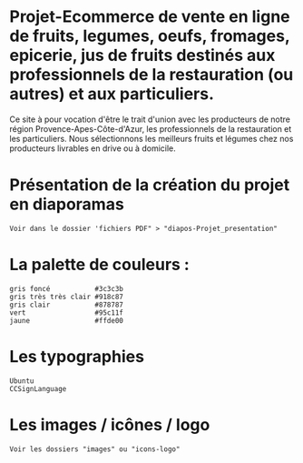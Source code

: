 # Projet-Ecommerce de vente en ligne de fruits, legumes, oeufs, fromages, epicerie, jus de fruits destinés aux professionnels de la restauration (ou autres) et aux particuliers.

Ce site à pour vocation d'être le trait d'union avec les producteurs de notre région Provence-Apes-Côte-d'Azur, les professionnels de la restauration et les particuliers. Nous sélectionnons les meilleurs fruits et légumes chez nos producteurs livrables en drive ou à domicile.

# Présentation de la création du projet en diaporamas
    Voir dans le dossier 'fichiers PDF" > "diapos-Projet_presentation"

# La palette de couleurs :
    gris foncé           #3c3c3b
    gris très très clair #918c87
    gris clair           #878787
    vert                 #95c11f
    jaune                #ffde00

# Les typographies
    Ubuntu
    CCSignLanguage

# Les images / icônes / logo
    Voir les dossiers "images" ou "icons-logo"
    

